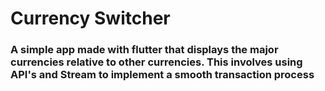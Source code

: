 # Currency Switcher #

### A simple app made with flutter that displays the major currencies relative to other currencies. This involves using API's and Stream to implement a smooth transaction process ###